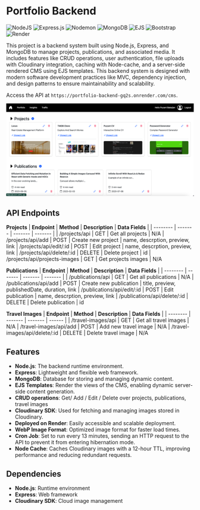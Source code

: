 # Portfolio Backend

![NodeJS](https://img.shields.io/badge/node.js-6DA55F?style=for-the-badge&logo=node.js&logoColor=white)
![Express.js](https://img.shields.io/badge/express.js-%23404d59.svg?style=for-the-badge&logo=express&logoColor=%2361DAFB)
![Nodemon](https://img.shields.io/badge/NODEMON-%23323330.svg?style=for-the-badge&logo=nodemon&logoColor=%BBDEAD)
![MongoDB](https://img.shields.io/badge/MongoDB-%234ea94b.svg?style=for-the-badge&logo=mongodb&logoColor=white)
![EJS](https://img.shields.io/badge/ejs-%23B4CA65.svg?style=for-the-badge&logo=ejs&logoColor=black)
![Bootstrap](https://img.shields.io/badge/bootstrap-%238511FA.svg?style=for-the-badge&logo=bootstrap&logoColor=white)
![Render](https://img.shields.io/badge/Render-%46E3B7.svg?style=for-the-badge&logo=render&logoColor=white)

This project is a backend system built using Node.js, Express, and MongoDB to manage projects, publications, and associated media. It includes features like CRUD operations, user authentication, file uploads with Cloudinary integration, caching with Node-cache, and a server-side rendered CMS using EJS templates. This backend system is designed with modern software development practices like MVC, dependency injection, and design patterns to ensure maintainability and scalability.

Access the API at `https://portfolio-backend-gq2s.onrender.com/cms`.

![app-screenshot](./public/assets/app-preview.png)

## API Endpoints
**Projects**
| **Endpoint**   | **Method**  | **Description**  | **Data Fields** |
| -------- | ------- | ------- | ------- |
| /projects/api  | GET    |  Get all projects  | N/A
| /projects/api/add  | POST    |  Create new project  | name, descrption, preview, link
| /projects/api/edit/:id  | POST    |  Edit project  | name, descrption, preview, link
| /projects/api/delete/:id  | DELETE    |  Delete project  | id
| /projects/api/projects-images  | GET    |  Get projects images  | N/A

**Publications**
| **Endpoint**   | **Method**  | **Description**  | **Data Fields** |
| -------- | ------- | ------- | ------- |
| /publications/api  | GET    |  Get all publications | N/A
| /publications/api/add  | POST    |  Create new publication | title, preview, publishedDate, duration, link
| /publications/api/edit/:id  | POST    |  Edit publication  | name, descrption, preview, link
| /publications/api/delete/:id  | DELETE    |  Delete publication  | id

**Travel Images**
| **Endpoint**   | **Method**  | **Description**  | **Data Fields** |
| -------- | ------- | ------- | ------ |
| /travel-images/api  | GET    |  Get all travel images | N/A
| /travel-images/api/add  | POST    | Add new travel image | N/A
| /travel-images/api/delete/:id  | DELETE |  Delete travel image  | N/A

## Features
- **Node.js**: The backend runtime environment.
- **Express**: Lightweight and flexible web framework.
- **MongoDB**: Database for storing and managing dynamic content.
- **EJS Templates**: Render the views of the CMS, enabling dynamic server-side content generation.
- **CRUD operations**: Get/ Add / Edit / Delete over projects, publications, travel images
- **Cloudinary SDK**: Used for fetching and managing images stored in Cloudinary.
- **Deployed on Render**: Easily accessible and scalable deployment.
- **WebP Image Format**: Optimized image format for faster load times.
- **Cron Job**: Set to run every 13 minutes, sending an HTTP request to the API to prevent it from entering hibernation mode.
- **Node Cache**: Caches Cloudinary images with a 12-hour TTL, improving performance and reducing redundant requests.

## Dependencies
- **Node.js**: Runtime environment
- **Express**: Web framework
- **Cloudinary SDK**: Cloud image management
